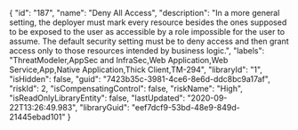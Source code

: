 {
  "id": "187",
  "name": "Deny All Access",
  "description": "In a more general setting, the deployer must mark every resource besides the ones supposed to be exposed to the user as accessible by a role impossible for the user to assume. The default security setting must be to deny access and then grant access only to those resources intended by business logic.",
  "labels": "ThreatModeler,AppSec and InfraSec,Web Application,Web Service,App,Native Application,Thick Client,TM-294",
  "libraryId": "1",
  "isHidden": false,
  "guid": "7423b35c-3981-4ce6-8e6d-ddc8bc9a17af",
  "riskId": 2,
  "isCompensatingControl": false,
  "riskName": "High",
  "isReadOnlyLibraryEntity": false,
  "lastUpdated": "2020-09-22T13:26:49.983",
  "libraryGuid": "eef7dcf9-53bd-48e9-849d-21445ebad101"
}